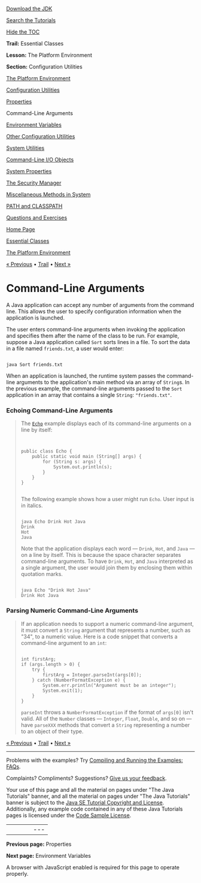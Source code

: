 [Download
the JDK](http://java.sun.com/javase/6/download.jsp)
  
[Search the
Tutorials](../../search.html)
  
[Hide the TOC](javascript:toggleLeft())

**Trail:** Essential Classes
  
**Lesson:** The Platform Environment
  
**Section:** Configuration Utilities

[The Platform Environment](index.html)

[Configuration Utilities](config.html)

[Properties](properties.html)

Command-Line Arguments

[Environment Variables](env.html)

[Other Configuration Utilities](other.html)

[System Utilities](system.html)

[Command-Line I/O Objects](cl.html)

[System Properties](sysprop.html)

[The Security Manager](security.html)

[Miscellaneous Methods in System](sysmisc.html)

[PATH and CLASSPATH](paths.html)

[Questions and Exercises](QandE/questions.html)

[Home Page](../../index.html)
>
[Essential Classes](../index.html)
>
[The Platform Environment](index.html)

[« Previous](properties.html) • [Trail](../TOC.html) • [Next »](env.html)

# Command-Line Arguments

A Java application can accept any number of arguments from the command
line. This allows the user to specify configuration information when
the application is launched.

The user enters command-line arguments when invoking the application
and specifies them after the name of the class to be run. For example,
suppose a Java application called `Sort` sorts lines in a
file. To sort the data in a file named `friends.txt`, a
user would enter:

```

java Sort friends.txt

```

When an application is launched, the runtime system passes the
command-line arguments to the application's main method via an array
of `String`s. In the previous example, the command-line
arguments passed to the `Sort` application in an array that
contains a single `String`: `"friends.txt"`.

### Echoing Command-Line Arguments

> The
> [`Echo`](examples/Echo.java)
> example displays each of its command-line arguments on a line by itself:
>
> ```
>
>
> public class Echo {
>     public static void main (String[] args) {
>         for (String s: args) {
>             System.out.println(s);
>         }
>     }
> }
>
>
> ```
>
> The following example shows how a user might run `Echo`.
> User input is in italics.
>
> ```
>
> java Echo Drink Hot Java
> Drink
> Hot
> Java
>
> ```
>
> Note that the application displays each word —
> `Drink`, `Hot`, and `Java` — on
> a line by itself. This is because the space character separates
> command-line arguments. To have `Drink`, `Hot`,
> and `Java` interpreted as a single argument, the user would
> join them by enclosing them within quotation marks.
>
> ```
>
> java Echo "Drink Hot Java"
> Drink Hot Java
>
> ```

### Parsing Numeric Command-Line Arguments

> If an application needs to support a numeric command-line argument, it
> must convert a `String` argument that represents a number,
> such as "34", to a numeric value.
> Here is a code snippet that converts a command-line
> argument to an `int`:
>
> ```
>
> int firstArg;
> if (args.length > 0) {
>     try {
>         firstArg = Integer.parseInt(args[0]);
>     } catch (NumberFormatException e) {
>         System.err.println("Argument must be an integer");
>         System.exit(1);
>     }
> }
>
> ```
>
> `parseInt` throws a `NumberFormatException` if
> the format of `args[0]` isn't valid. All of the
> `Number` classes — `Integer`, `Float`,
> `Double`, and so on — have `parseXXX` methods that
> convert a `String` representing a number to an object of
> their type.

[« Previous](properties.html)
•
[Trail](../TOC.html)
•
[Next »](env.html)

---

Problems with the examples? Try [Compiling and Running
the Examples: FAQs](../../information/run-examples.html).
  
Complaints? Compliments? Suggestions? [Give
us your feedback](http://download.oracle.com/javase/feedback.html).

Your use of this page and all the material on pages under "The Java Tutorials" banner,
and all the material on pages under "The Java Tutorials" banner is subject to the [Java SE Tutorial Copyright
and License](../../information/license.html).
Additionally, any example code contained in any of these Java
Tutorials pages is licensed under the
[Code
Sample License](http://developers.sun.com/license/berkeley_license.html).

|  |  |  |  |  |
| --- | --- | --- | --- | --- |
| |  |  | | --- | --- | | duke image | Oracle logo | | [About Oracle](http://www.oracle.com/us/corporate/index.html) | [Oracle Technology Network](http://www.oracle.com/technology/index.html) | [Terms of Service](https://www.samplecode.oracle.com/servlets/CompulsoryClickThrough?type=TermsOfService) | Copyright © 1995, 2011 Oracle and/or its affiliates. All rights reserved. |

**Previous page:** Properties
  
**Next page:** Environment Variables




A browser with JavaScript enabled is required for this page to operate properly.
